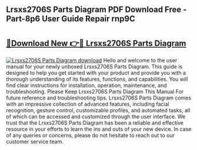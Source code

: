 ## Lrsxs2706S Parts Diagram PDF Download Free - Part-8p6 User Guide Repair rnp9C

# <h2><a href="http://dfmevuy.blite.top/?on=Lrsxs2706S+Parts+Diagram">🔗Download New 👉🔴 Lrsxs2706S Parts Diagram</a></h2>

[![Lrsxs2706S Parts Diagram download](https://i.imgur.com/lujVjoI.png)](http://dfmevuy.blite.top/?on=Lrsxs2706S+Parts+Diagram)
Hello and welcome to the user manual for your newly unboxed Lrsxs2706S Parts Diagram. This guide is designed to help you get started with your product and provide you with a thorough understanding of its features, functions, and capabilities. You will find clear instructions for installation, operation, maintenance, and troubleshooting. Please Keep Lrsxs2706S Parts Diagram This Manual For future reference and troubleshooting tips. Lrsxs2706S Parts Diagram comes with an impressive collection of advanced features, including facial recognition, gesture control, customizable profiles, and automated tasks, all of which can be accessed and customized through the user interface. We trust that the Lrsxs2706S Parts Diagram has been a reliable and effective resource in your efforts to learn the ins and outs of your new device. In case of any queries or concerns, please do not hesitate to reach out to our customer service team.
